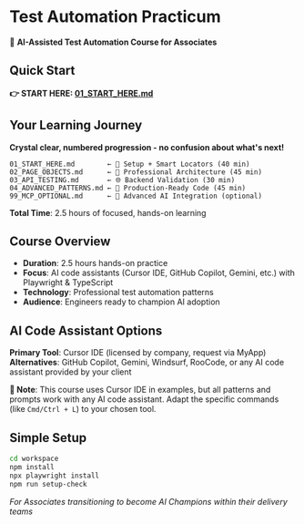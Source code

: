 # Test Automation Practicum

🚀 **AI-Assisted Test Automation Course for Associates**

## Quick Start

**👉 START HERE: [01_START_HERE.md](./01_START_HERE.md)**

## Your Learning Journey

**Crystal clear, numbered progression - no confusion about what's next!**

```
01_START_HERE.md        ← 🚀 Setup + Smart Locators (40 min)
02_PAGE_OBJECTS.md      ← 🔄 Professional Architecture (45 min)  
03_API_TESTING.md       ← 🌐 Backend Validation (30 min)
04_ADVANCED_PATTERNS.md ← 🔧 Production-Ready Code (45 min)
99_MCP_OPTIONAL.md      ← 🤖 Advanced AI Integration (optional)
```

**Total Time**: 2.5 hours of focused, hands-on learning

## Course Overview

- **Duration**: 2.5 hours hands-on practice
- **Focus**: AI code assistants (Cursor IDE, GitHub Copilot, Gemini, etc.) with Playwright & TypeScript
- **Technology**: Professional test automation patterns
- **Audience**: Engineers ready to champion AI adoption

## AI Code Assistant Options

**Primary Tool**: Cursor IDE (licensed by company, request via MyApp)  
**Alternatives**: GitHub Copilot, Gemini, Windsurf, RooCode, or any AI code assistant provided by your client

**📝 Note**: This course uses Cursor IDE in examples, but all patterns and prompts work with any AI code assistant. Adapt the specific commands (like `Cmd/Ctrl + L`) to your chosen tool.

## Simple Setup

```bash
cd workspace
npm install
npx playwright install
npm run setup-check
```
*For Associates transitioning to become AI Champions within their delivery teams* 